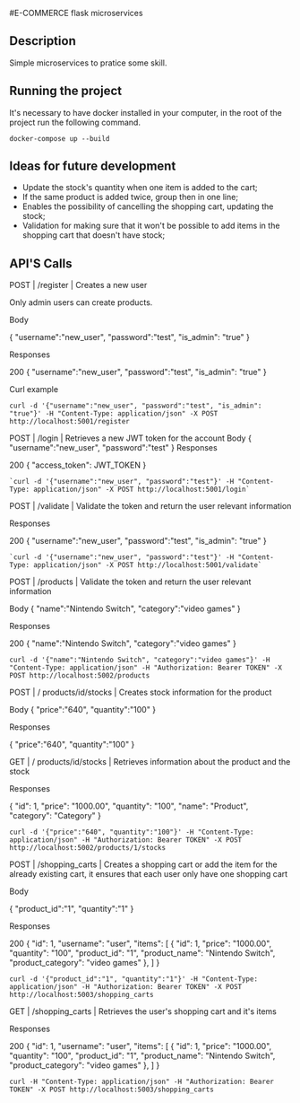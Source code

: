 #E-COMMERCE flask microservices

## Description

Simple microservices to pratice some skill.

## Running the project

It's necessary to have docker installed in your computer, in the root of the project run the
following command.

    docker-compose up --build

## Ideas for future development

* Update the stock's quantity when one item is added to the cart;
* If the same product is added twice, group then in one line;
* Enables the possibility of cancelling the shopping cart, updating the stock;
* Validation for making sure that it won't be possible to add items in the shopping cart that doesn't have stock;

## API'S Calls

POST | /register | Creates a new user

Only admin users can create products.

Body
    
{
        "username":"new_user", 
        "password":"test",
        "is_admin": "true"
    }

Responses

200 {
        "username":"new_user", 
        "password":"test",
        "is_admin": "true"
    }

Curl example

    curl -d '{"username":"new_user", "password":"test", "is_admin": "true"}' -H "Content-Type: application/json" -X POST http://localhost:5001/register
    
POST | /login | Retrieves a new JWT token for the account
Body
 {
        "username":"new_user", 
        "password":"test"
    }
Responses

200 {
       "access_token": JWT_TOKEN
    }

    `curl -d '{"username":"new_user", "password":"test"}' -H "Content-Type: application/json" -X POST http://localhost:5001/login`


POST | /validate | Validate the token and return the user relevant information

Responses

200 {
        "username":"new_user", 
        "password":"test",
        "is_admin": "true"
    }

    `curl -d '{"username":"new_user", "password":"test"}' -H "Content-Type: application/json" -X POST http://localhost:5001/validate`


POST | /products | Validate the token and return the user relevant information

Body
{
    "name":"Nintendo Switch", 
    "category":"video games"
}

Responses

200 {
    "name":"Nintendo Switch", 
    "category":"video games"
}

    curl -d '{"name":"Nintendo Switch", "category":"video games"}' -H "Content-Type: application/json" -H "Authorization: Bearer TOKEN" -X POST http://localhost:5002/products

POST | / products/id/stocks | Creates stock information for the product

Body
{
    "price":"640", 
    "quantity":"100"
}

Responses

{
    "price":"640", 
    "quantity":"100"
}

GET | / products/id/stocks | Retrieves information about the product and the stock

Responses

{
    "id": 1,
    "price": "1000.00",
    "quantity": "100",
    "name": "Product",
    "category": "Category"
}

    curl -d '{"price":"640", "quantity":"100"}' -H "Content-Type: application/json" -H "Authorization: Bearer TOKEN" -X POST http://localhost:5002/products/1/stocks

POST | /shopping_carts | Creates a shopping cart or add the item for the already existing cart, it ensures that each user only have one shopping cart

Body

{
    "product_id":"1", 
    "quantity":"1"
}

Responses

200
{
    "id": 1,
    "username": "user",
    "items": [
        {
            "id": 1,
            "price": "1000.00",
            "quantity": "100",
            "product_id": "1",
            "product_name": "Nintendo Switch",
            "product_category": "video games"
        },
    ]
}

    curl -d '{"product_id":"1", "quantity":"1"}' -H "Content-Type: application/json" -H "Authorization: Bearer TOKEN" -X POST http://localhost:5003/shopping_carts

GET | /shopping_carts | Retrieves the user's shopping cart and it's items

Responses

200
{
    "id": 1,
    "username": "user",
    "items": [
        {
            "id": 1,
            "price": "1000.00",
            "quantity": "100",
            "product_id": "1",
            "product_name": "Nintendo Switch",
            "product_category": "video games"
        },
    ]
}

    curl -H "Content-Type: application/json" -H "Authorization: Bearer TOKEN" -X POST http://localhost:5003/shopping_carts